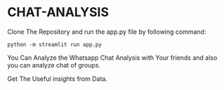 # CHAT-ANALYSIS

Clone The Repository and run the app.py file by following command:

```
python -m streamlit run app.py
```

You Can Analyze the Whatsapp Chat Analysis with Your friends and also you can analyze chat of groups. 

Get The Useful insights from Data. 


